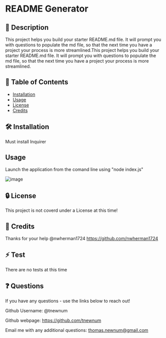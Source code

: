 # README Generator


## 📘 Description

This project helps you build your starter README.md file. It will prompt you with questions to populate the md file, so that the next time you have a project your process is more streamlined.This project helps you build your starter README.md file. It will prompt you with questions to populate the md file, so that the next time you have a project your process is more streamlined.

## 📑 Table of Contents 

- [Installation](#installation)
- [Usage](#usage)
- [License](#license)
- [Credits](#credits)

## 🛠️ Installation 

Must install Inquirer

## Usage

Launch the application from the comand line using "node index.js"

![image](https://user-images.githubusercontent.com/117390778/222489125-dff335d4-24e1-4e70-a3ba-b212c271a8b6.png)

## 🔒 License

This project is not coverd under a License at this time!

## 🤝 Credits

Thanks for your help @nwherman1724 https://github.com/nwherman1724

## ⚡ Test

There are no tests at this time

## ❓ Questions

If you have any questions - use the links below to reach out!

Github Username: @tnewnum

Github webpage: https://github.com/tnewnum

Email me with any additional questions: thomas.newnum@gmail.com